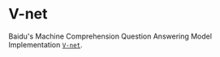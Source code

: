 # V-net
Baidu's Machine Comprehension Question Answering Model Implementation [`V-net`](https://arxiv.org/abs/1805.02220).

